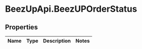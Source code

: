 # BeezUpApi.BeezUPOrderStatus

## Properties
Name | Type | Description | Notes
------------ | ------------- | ------------- | -------------


